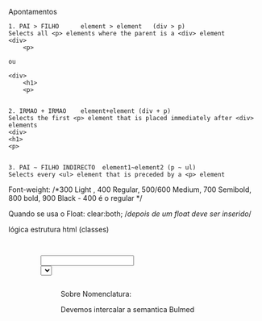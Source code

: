 Apontamentos
<section id="Selectors">

    1. PAI > FILHO      element > element	(div > p)	    
    Selects all <p> elements where the parent is a <div> element 
    <div>
        <p>

    ou

    <div>
        <h1>
        <p>


    2. IRMAO + IRMAO    element+element	(div + p)
    Selects the first <p> element that is placed immediately after <div> elements
    <div>
    <h1>
    <p>


    3. PAI ~ FILHO INDIRECTO  element1~element2	(p ~ ul)	
    Selects every <ul> element that is preceded by a <p> element


</section>

Font-weight: 
    /*300 Light , 400 Regular, 500/600 Medium, 700 Semibold, 800 bold, 900 Black - 400 é o regular */

Quando se usa o Float:
clear:both; /*depois de um float deve ser inserido*/


lógica estrutura html (classes)

<main id="content">
    <div class="container">
        <section class="section product-section">
            <ul class="breadcrumbs"> 
            <div class="banner">
                <figure class="image">
                    <img>
            <div class="banner__detail">
                <h1 class="title is-3"></h1>
                <h2 class="subtitle is-4"></h2>
            <div class="row">
                <div class="column is-3">
                    <div class="card">
                        <div class="card-content">
                            <label>
                                <span class="icon"></span>
                            </label>
                            <div class="control">
                                <label></label>
                                <input></input>
                            </div>
                        </div>
                    </div>
                <div class="column">
                    <div class="card">
                        <div class="card-content">
                            <div class="product-controls">
                                <span></span>
                                <select class="select is-small">
                                    <option></option>
                                </select>
                            </div>
                        <div class="product-list">
                            <div class="row is-multiline">
                                <div class="column is-4">
                                    <article class="product">
                                        <figure class="product-image">
                                            <img>

Sobre Nomenclatura:

Devemos intercalar a semantica Bulmed



